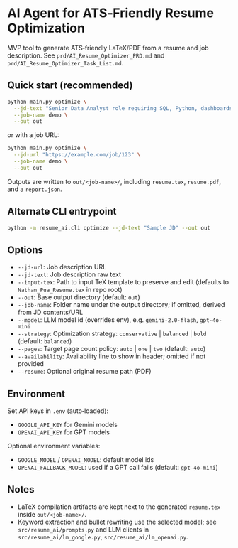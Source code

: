 # AI Agent for ATS‑Friendly Resume Optimization

MVP tool to generate ATS‑friendly LaTeX/PDF from a resume and job description. See `prd/AI_Resume_Optimizer_PRD.md` and `prd/AI_Resume_Optimizer_Task_List.md`.

## Quick start (recommended)
```bash
python main.py optimize \
  --jd-text "Senior Data Analyst role requiring SQL, Python, dashboards, and GCP" \
  --job-name demo \
  --out out
```

or with a job URL:
```bash
python main.py optimize \
  --jd-url "https://example.com/job/123" \
  --job-name demo \
  --out out
```

Outputs are written to `out/<job-name>/`, including `resume.tex`, `resume.pdf`, and a `report.json`.

## Alternate CLI entrypoint
```bash
python -m resume_ai.cli optimize --jd-text "Sample JD" --out out
```

## Options
- `--jd-url`: Job description URL
- `--jd-text`: Job description raw text
- `--input-tex`: Path to input TeX template to preserve and edit (defaults to `Nathan_Pua_Resume.tex` in repo root)
- `--out`: Base output directory (default: `out`)
- `--job-name`: Folder name under the output directory; if omitted, derived from JD contents/URL
- `--model`: LLM model id (overrides env), e.g. `gemini-2.0-flash`, `gpt-4o-mini`
- `--strategy`: Optimization strategy: `conservative` | `balanced` | `bold` (default: `balanced`)
- `--pages`: Target page count policy: `auto` | `one` | `two` (default: `auto`)
- `--availability`: Availability line to show in header; omitted if not provided
- `--resume`: Optional original resume path (PDF)

## Environment
Set API keys in `.env` (auto‑loaded):
- `GOOGLE_API_KEY` for Gemini models
- `OPENAI_API_KEY` for GPT models

Optional environment variables:
- `GOOGLE_MODEL` / `OPENAI_MODEL`: default model ids
- `OPENAI_FALLBACK_MODEL`: used if a GPT call fails (default: `gpt-4o-mini`)

## Notes
- LaTeX compilation artifacts are kept next to the generated `resume.tex` inside `out/<job-name>/`.
- Keyword extraction and bullet rewriting use the selected model; see `src/resume_ai/prompts.py` and LLM clients in `src/resume_ai/lm_google.py`, `src/resume_ai/lm_openai.py`.
